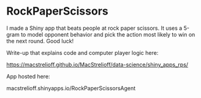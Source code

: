 # RockPaperScissors

I made a Shiny app that beats people at rock paper scissors. It uses a 5-gram to model opponent behavior and pick the action most likely to win on the next round. Good luck!

Write-up that explains code and computer player logic here: 

https://macstrelioff.github.io/MacStrelioff/data-science/shiny_apps_rps/

App hosted here:

macstrelioff.shinyapps.io/RockPaperScissorsAgent
